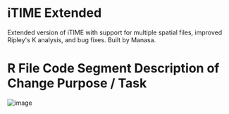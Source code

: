 
<!-- README.md is generated from README.Rmd. Please edit that file -->
# iTIME Extended

Extended version of iTIME with support for multiple spatial files, improved Ripley's K analysis, and bug fixes. Built by Manasa.




#	R File	Code Segment	Description of Change	Purpose / Task

![image](https://github.com/user-attachments/assets/a0f07ae7-fb24-4d89-bf14-95a7cb919a5c)
